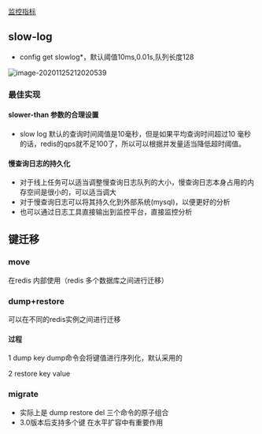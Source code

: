 [监控指标](https://mp.weixin.qq.com/s/ORfbLyjg48QWdyTZ-tNdfA)

## slow-log 
- config get slowlog*，默认阈值10ms,0.01s,队列长度128

![image-20201125212020539](https://kingcall.oss-cn-hangzhou.aliyuncs.com/blog/img/2020/11/25/21:20:21-image-20201125212020539.png)
### 最佳实现
#### slower-than 参数的合理设置
- slow log 默认的查询时间阈值是10毫秒，但是如果平均查询时间超过10 毫秒的话，redis的qps就不足100了，所以可以根据并发量适当降低超时阈值。

#### 慢查询日志的持久化
- 对于线上任务可以适当调整慢查询日志队列的大小，慢查询日志本身占用的内存空间是很小的，可以适当调大
- 对于慢查询日志可以将其持久化到外部系统(mysql)，以便更好的分析
- 也可以通过日志工具直接输出到监控平台，直接监控分析


## 键迁移
### move
在redis 内部使用（redis 多个数据库之间进行迁移）
### dump+restore
可以在不同的redis实例之间进行迁移
#### 过程
1 dump key   dump命令会将键值进行序列化，默认采用的

2 restore key value
### migrate
- 实际上是 dump restore del 三个命令的原子组合
- 3.0版本后支持多个键 在水平扩容中有重要作用